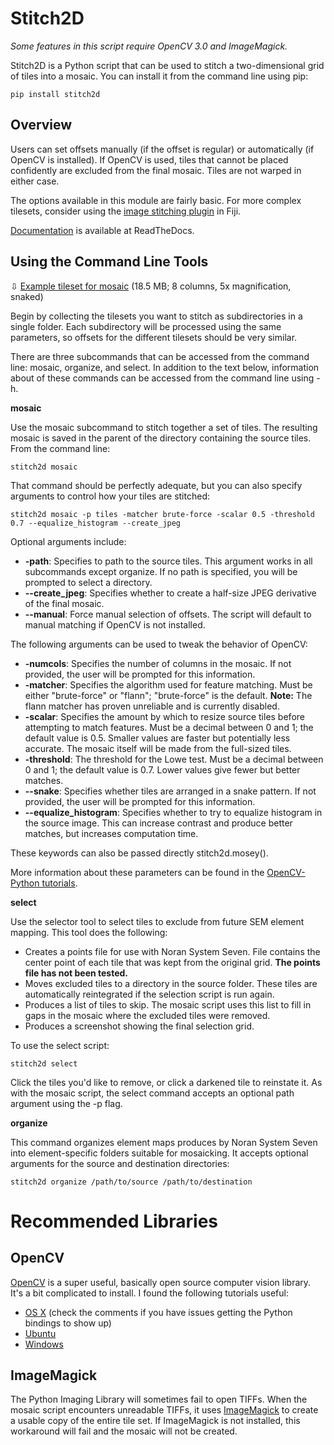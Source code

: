 Stitch2D
========

*Some features in this script require OpenCV 3.0 and ImageMagick.*

Stitch2D is a Python script that can be used to stitch a two-dimensional
grid of tiles into a mosaic. You can install it from the command line
using pip:

```
pip install stitch2d
```

Overview
-------

Users can set offsets manually (if the offset is regular) or automatically
(if OpenCV is installed). If OpenCV is used, tiles that cannot be placed
confidently are excluded from the final mosaic. Tiles are not warped in
either case.

The options available in this module are fairly basic. For more complex
tilesets, consider using the [image stitching plugin](http://fiji.sc/Image_Stitching)
in Fiji.

[Documentation](http://stitch2d.readthedocs.org/en/latest/stitch2d.html) is available at ReadTheDocs.

Using the Command Line Tools
----------------------------

 ⇩ [Example tileset for mosaic](http://mineralsciences.si.edu/share/tiles.zip)
 (18.5 MB; 8 columns, 5x magnification, snaked)

Begin by collecting the tilesets you want to stitch as subdirectories
in a single folder. Each subdirectory will be processed using the same
parameters, so offsets for the different tilesets should be very similar.

There are three subcommands that can be accessed from the command line:
mosaic, organize, and select. In addition to the text below, information
about of these commands can be accessed from the command line using -h.

**mosaic**

Use the mosaic subcommand to stitch together a set of tiles. The resulting
mosaic is saved in the parent of the directory containing the source tiles.
From the command line:

```
stitch2d mosaic
```

That command should be perfectly adequate, but you can also specify arguments
to control how your tiles are stitched:

```
stitch2d mosaic -p tiles -matcher brute-force -scalar 0.5 -threshold 0.7 --equalize_histogram --create_jpeg
```

Optional arguments include:

*  **-path**: Specifies to path to the source tiles. This argument works in
   all subcommands except organize. If no path is specified, you will be
   prompted to select a directory.
*  **--create_jpeg**: Specifies whether to create a half-size JPEG derivative
   of the final mosaic.
*  **--manual**: Force manual selection of offsets. The script will
   default to manual matching if OpenCV is not installed.

The following arguments can be used to tweak the behavior of OpenCV:

*  **-numcols**: Specifies the number of columns in the mosaic. If not provided,
   the user will be prompted for this information.
*  **-matcher**: Specifies the algorithm used for feature matching. Must
   be either "brute-force" or "flann"; "brute-force" is the default. **Note:**
   The flann matcher has proven unreliable and is currently disabled.
*  **-scalar**: Specifies the amount by which to resize source tiles
   before attempting to match features. Must be a decimal between 0 and 1;
   the default value is 0.5. Smaller values are faster but potentially less
   accurate. The mosaic itself will be made from the full-sized tiles.
*  **-threshold**: The threshold for the Lowe test. Must be a decimal
   between 0 and 1; the default value is 0.7. Lower values give fewer but
   better matches.
*  **--snake**: Specifies whether tiles are arranged in a snake pattern. If
   not provided, the user will be prompted for this information.
*  **--equalize_histogram**: Specifies whether to try to equalize histogram
   in the source image. This can increase contrast and produce better matches,
   but increases computation time.

These keywords can also be passed directly stitch2d.mosey().

More information about these parameters can be found in the [OpenCV-Python
tutorials](https://opencv-python-tutroals.readthedocs.org/en/latest/py_tutorials/py_feature2d/py_table_of_contents_feature2d/py_table_of_contents_feature2d.html).

**select**

Use the selector tool to select tiles to exclude from future SEM
element mapping. This tool does the following:

*  Creates a points file for use with Noran System Seven. File contains
   the center point of each tile that was kept from the original grid.
   **The points file has not been tested.**
*  Moves excluded tiles to a directory in the source folder. These tiles
   are automatically reintegrated if the selection script is run again.
*  Produces a list of tiles to skip. The mosaic script uses this list to
   fill in gaps in the mosaic where the excluded tiles were removed.
*  Produces a screenshot showing the final selection grid.

To use the select script:

```
stitch2d select
```

Click the tiles you'd like to remove, or click a darkened tile to reinstate it.
As with the mosaic script, the select command accepts an optional path argument
using the -p flag.

**organize**

This command organizes
element maps produces by Noran System Seven into element-specific folders
suitable for mosaicking. It accepts optional arguments for the source and
destination directories:

```
stitch2d organize /path/to/source /path/to/destination
```

Recommended Libraries
=====================

OpenCV
------
[OpenCV](http://www.opencv.org/) is a super useful, basically
open source computer vision library. It's a bit complicated to
install. I found the following tutorials useful:

*  [OS X](http://www.pyimagesearch.com/2015/06/15/install-opencv-3-0-and-python-2-7-on-osx/) (check the comments if you have issues getting the Python bindings
  to show up)
*  [Ubuntu](http://www.pyimagesearch.com/2015/06/22/install-opencv-3-0-and-python-2-7-on-ubuntu/)
*  [Windows](http://docs.opencv.org/3.0-beta/doc/tutorials/introduction/windows_install/windows_install.html)

ImageMagick
-----------
The Python Imaging Library will sometimes fail to open TIFFs. When the
mosaic script encounters unreadable TIFFs, it uses [ImageMagick](http://www.imagemagick.org/) to create a usable copy of the
entire tile set. If ImageMagick is not installed, this workaround will
fail and the mosaic will not be created.
